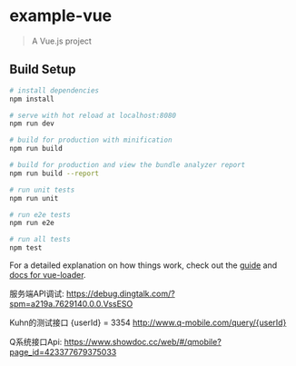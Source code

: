 # example-vue

> A Vue.js project

## Build Setup

``` bash
# install dependencies
npm install

# serve with hot reload at localhost:8080
npm run dev

# build for production with minification
npm run build

# build for production and view the bundle analyzer report
npm run build --report

# run unit tests
npm run unit

# run e2e tests
npm run e2e

# run all tests
npm test
```

For a detailed explanation on how things work, check out the [guide](http://vuejs-templates.github.io/webpack/) and [docs for vue-loader](http://vuejs.github.io/vue-loader).

服务端API调试:
https://debug.dingtalk.com/?spm=a219a.7629140.0.0.VssESO

Kuhn的测试接口 {userId} = 3354
http://www.q-mobile.com/query/{userId}

Q系统接口Api:
https://www.showdoc.cc/web/#/qmobile?page_id=423377679375033
